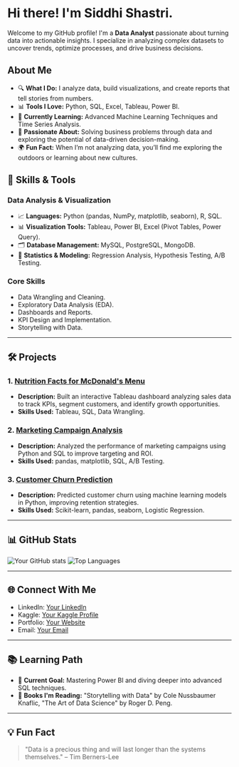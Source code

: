 # Hi there! I'm Siddhi Shastri.

Welcome to my GitHub profile! I'm a **Data Analyst** passionate about turning data into actionable insights. I specialize in analyzing complex datasets to uncover trends, optimize processes, and drive business decisions.

## About Me

- 🔍 **What I Do:** I analyze data, build visualizations, and create reports that tell stories from numbers.
- 📊 **Tools I Love:** Python, SQL, Excel, Tableau, Power BI.
- 🧠 **Currently Learning:** Advanced Machine Learning Techniques and Time Series Analysis.
- 🎯 **Passionate About:** Solving business problems through data and exploring the potential of data-driven decision-making.
- 🌍 **Fun Fact:** When I’m not analyzing data, you’ll find me exploring the outdoors or learning about new cultures.

## 🚀 Skills & Tools

### **Data Analysis & Visualization**
- 📈 **Languages:** Python (pandas, NumPy, matplotlib, seaborn), R, SQL.
- 📊 **Visualization Tools:** Tableau, Power BI, Excel (Pivot Tables, Power Query).
- 🗂️ **Database Management:** MySQL, PostgreSQL, MongoDB.
- 🧮 **Statistics & Modeling:** Regression Analysis, Hypothesis Testing, A/B Testing.

### **Core Skills**
- Data Wrangling and Cleaning.
- Exploratory Data Analysis (EDA).
- Dashboards and Reports.
- KPI Design and Implementation.
- Storytelling with Data.

---

## 🛠️ Projects

### 1. [Nutrition Facts for McDonald's Menu](https://github.com/Siddhishastri/Python_Projects/tree/main/Nutrition%20Facts%20for%20McDonald's%20Menu)
- **Description:** Built an interactive Tableau dashboard analyzing sales data to track KPIs, segment customers, and identify growth opportunities.
- **Skills Used:** Tableau, SQL, Data Wrangling.

### 2. [Marketing Campaign Analysis](https://github.com/your-repo)
- **Description:** Analyzed the performance of marketing campaigns using Python and SQL to improve targeting and ROI.
- **Skills Used:** pandas, matplotlib, SQL, A/B Testing.

### 3. [Customer Churn Prediction](https://github.com/your-repo)
- **Description:** Predicted customer churn using machine learning models in Python, improving retention strategies.
- **Skills Used:** Scikit-learn, pandas, seaborn, Logistic Regression.

---

## 📊 GitHub Stats

![Your GitHub stats](https://github-readme-stats.vercel.app/api?username=yourusername&show_icons=true&theme=radical)
![Top Languages](https://github-readme-stats.vercel.app/api/top-langs/?username=yourusername&layout=compact&theme=radical)

---

## 🌐 Connect With Me

- LinkedIn: [Your LinkedIn](https://www.linkedin.com/in/siddhishastri/)
- Kaggle: [Your Kaggle Profile](https://www.kaggle.com/siddhishastri)
- Portfolio: [Your Website](https://your-website.com)
- Email: [Your Email](shastrisiddhi118@gmail.com)

---

## 📚 Learning Path

- 🌱 **Current Goal:** Mastering Power BI and diving deeper into advanced SQL techniques.
- 📘 **Books I'm Reading:** "Storytelling with Data" by Cole Nussbaumer Knaflic, "The Art of Data Science" by Roger D. Peng.

---

## 💡 Fun Fact

> "Data is a precious thing and will last longer than the systems themselves." – Tim Berners-Lee

